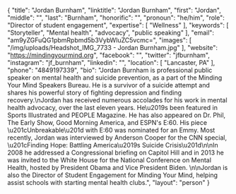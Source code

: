 {
  "title": "Jordan Burnham",
  "linktitle": "Jordan Burnham",
  "first": "Jordan",
  "middle": "",
  "last": "Burnham",
  "honorific": "",
  "pronoun": "he/him",
  "role": "Director of student engagement",
  "expertise": [
    "Wellness"
  ],
  "keywords": [
    "Storyteller",
    "Mental health",
    "advocacy",
    "public speaking"
  ],
  "email": "am9yZGFuQG1pbmRpbmd5b3VybWluZC5vcmc=",
  "images": [
    "/img/uploads/Headshot_IMG_7733 - Jordan Burnham.jpg"
  ],
  "website": "https://mindingyourmind.org",
  "facebook": "",
  "twitter": "jfburnham",
  "instagram": "jf_burnham",
  "linkedin": "",
  "location": [
    "Lancaster, PA"
  ],
  "phone": "4849197339",
  "bio": "Jordan Burnham is professional public speaker on mental health and suicide prevention, as a part of the Minding Your Mind Speakers Bureau. He is a survivor of a suicide attempt and shares his powerful story of fighting depression and finding recovery.\nJordan has received numerous accolades for his work in mental health advocacy, over the last eleven years. He\u2019s been featured in Sports Illustrated and PEOPLE Magazine. He has also appeared on Dr. Phil, The Early Show, Good Morning America, and ESPN's E:60. His piece \u201cUnbreakable\u201d with E:60 was nominated for an Emmy. Most recently, Jordan was interviewed by Anderson Cooper for the CNN special, \u201cFinding Hope: Battling America\u2019s Suicide Crisis\u201d\n\nIn 2008 he addressed a Congressional briefing on Capitol Hill and in 2013 he was invited to the White House for the National Conference on Mental Health, hosted by President Obama and Vice President Biden. \n\nJordan is also the Director of Student Engagement for Minding Your Mind, helping assist schools with starting mental health clubs.",
  "layout": "person"
}
